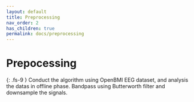```yaml
---
layout: default
title: Preprocessing
nav_order: 2
has_children: true
permalink: docs/preprocessing
---
```


# Prepocessing
{: .fs-9 }
Conduct the algorithm using OpenBMI EEG dataset, and analysis the datas in offline phase. Bandpass using Butterworth filter and downsample the signals.  
